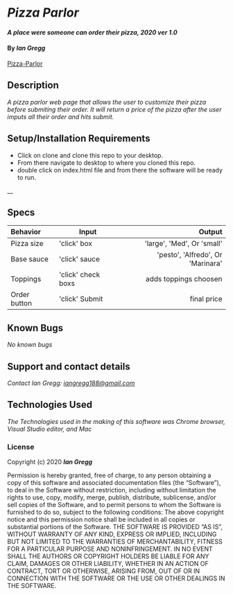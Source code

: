 # _Pizza Parlor_

#### _A place were someone can order their pizza, 2020 ver 1.0_

#### By _Ian Gregg_
[Pizza-Parlor](https://github.com/oldgregg89/pizza-parlor)


## Description

_A pizza parlor web page that allows the user to customize their pizza before submiting their order. It will return a price of the pizza after the user imputs all their order and hits submit._

## Setup/Installation Requirements


* Click on clone and clone this repo to your desktop.
* From there navigate to desktop to where you cloned this repo.
* double click on index.html file and from there the software will be ready to run.

__

## Specs

| Behavior    | Input | Output |
| :---------- | ----- | -----: |
| Pizza size | 'click' box | 'large', 'Med', Or 'small' |
| Base sauce  | 'click' sauce | 'pesto', 'Alfredo', Or 'Marinara'  |
| Toppings | 'click' check boxs | adds toppings choosen |
| Order button | 'click' Submit | final price |


## Known Bugs

_No known bugs_

## Support and contact details

_Contact Ian Gregg: <iangregg188@gmail.com>_

## Technologies Used

_The Technologies used in the making of this software was Chrome browser, Visual Studio editor, and Mac_

### License

Copyright (c) 2020 **_Ian Gregg_**

Permission is hereby granted, free of charge, to any person obtaining a copy of this software and associated documentation files (the “Software”), to deal in the Software without restriction, including without limitation the rights to use, copy, modify, merge, publish, distribute, sublicense, and/or sell copies of the Software, and to permit persons to whom the Software is furnished to do so, subject to the following conditions:
The above copyright notice and this permission notice shall be included in all copies or substantial portions of the Software.
THE SOFTWARE IS PROVIDED “AS IS”, WITHOUT WARRANTY OF ANY KIND, EXPRESS OR IMPLIED, INCLUDING BUT NOT LIMITED TO THE WARRANTIES OF MERCHANTABILITY, FITNESS FOR A PARTICULAR PURPOSE AND NONINFRINGEMENT. IN NO EVENT SHALL THE AUTHORS OR COPYRIGHT HOLDERS BE LIABLE FOR ANY CLAIM, DAMAGES OR OTHER LIABILITY, WHETHER IN AN ACTION OF CONTRACT, TORT OR OTHERWISE, ARISING FROM, OUT OF OR IN CONNECTION WITH THE SOFTWARE OR THE USE OR OTHER DEALINGS IN THE SOFTWARE.

